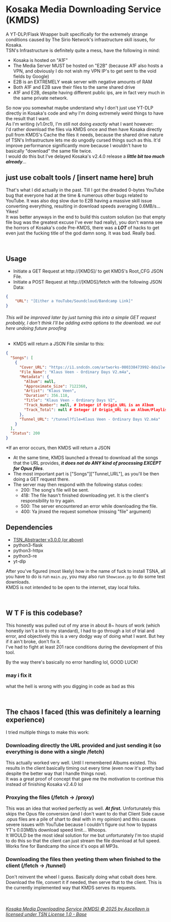 # Kosaka Media Downloading Service (KMDS)
A YT-DLP/Flask Wrapper built specifically for the extremely strange conditions caused by The Sirio Network's infrastructure skill issues, for Kosaka.  
TSN's Infrastructure is definitely quite a mess, have the following in mind:
- Kosaka is hosted on "A1F"
- The Media Server MUST be hosted on "E2B" (because A1F also hosts a VPN, and obviously I do not wish my VPN IP's to get sent to the void fields by Google)
- E2B is an EXTREMELY weak server with negative amounts of RAM
- Both A1F and E2B save their files to the same shared drive
- A1F and E2B, despite having different public ips, are in fact very much in the same private network.

So now you somewhat maybe understand why I don't just use YT-DLP directly in Kosaka's code and why I'm doing extremely weird things to have the result that I want.  
As I'm writing (v1.0rc1), I'm still not doing *exactly* what I want however:  
I'd rather download the files via KMDS once and then have Kosaka directly pull from KMDS's Cache the files it needs, because the shared drive nature of TSN's Infrastructure lets me do ungodly cursed things such as this. It'd improve performance significantly more because I wouldn't have to basically "download" the same file twice.  
I would do this but I've delayed Kosaka's v2.4.0 release a ***little bit too much already***...

## just use cobalt tools / [insert name here] bruh
That's what I did actually in the past. Till I got the dreaded 0-bytes YouTube bug that everyone had at the time & numerous other bugs related to YouTube. It was also dog slow due to E2B having a massive skill issue converting everything, resulting in download speeds averaging 0.6MB/s... Yikes!  
It was better anyways in the end to build this custom solution (so that empty file bug was the greatest excuse I've ever had really), you don't wanna see the horrors of Kosaka's code Pre-KMDS, there was a ***LOT*** of hacks to get even just the fucking title of the god damn song. It was bad. Really bad.


<br>

## Usage
- Initiate a GET Request at http://[KMDS]/ to get KMDS's Root_CFG JSON File.
- Initiate a POST Request at http://[KMDS]/fetch with the following JSON Data:
```json
{
	"URL": "[Either a YouTube/Soundcloud/Bandcamp Link]"
}
```
###### This will be improved later by just turning this into a simple GET request probably, I don't think I'll be adding extra options to the download. we out here undoing future proofing
- KMDS will return a JSON File similar to this:
```json
{
  "Songs": [
    {
      "Cover_URL": "https://i1.sndcdn.com/artworks-000338473992-8da1lw-original.jpg",
      "File_Name": "Klaus Veen - Ordinary Days V2.m4a",
      "Metadata": {
        "Album": null,
        "Approximate_Size": 7122360,
        "Artist": "Klaus Veen",
        "Duration": 356.118,
        "Title": "Klaus Veen - Ordinary Days V2",
        "Track_Number": null, # Integer if Origin_URL is an Album
        "Track_Total": null # Integer if Origin_URL is an Album/Playlist
      },
      "Tunnel_URL": "/tunnel?file=Klaus Veen - Ordinary Days V2.m4a"
    }
  ],
  "Status": 200
}
```
*If an error occurs, then KMDS will return a JSON
- At the same time, KMDS launched a thread to download all the songs that the URL provides, ***it does not do ANY kind of processing EXCEPT for Opus files***.
- The most important part is ["Songs"]["Tunnel_URL"], as you'll be then doing a GET request there.
- The server may then respond with the following status codes:
	- 200: The song's file will be sent.
	- 418: The file hasn't finished downloading yet. It is the client's responsibility to try again.
	- 500: The server encountered an error while downloading the file.
	- 400: Ya jinxed the request somehow (missing "file" argument)


## Dependencies
- [TSN_Abstracter v3.0.0 (or above)](https://github.com/Ascellayn/TSN_Abstracter)
- python3-flask
- python3-httpx
- python3-re
- yt-dlp

After you've figured (most likely) how in the name of fuck to install TSNA, all you have to do is run `main.py`, you may also run `Showcase.py` to do some test downloads.  
KMDS is not intended to be open to the internet, stay local folks.  

<br>

## W T F is this codebase?
This honestly was pulled out of my arse in about 8~ hours of work (which honestly isn't a lot to my standard), I had to go through a lot of trial and error, and objectively this is a very dodgy way of doing what I want. But hey if it ain't broke, don't fix it.  
I've had to fight at least 201 race conditions during the development of this tool.  

By the way there's basically no error handling lol, GOOD LUCK!

### may i fix it
what the hell is wrong with you digging in code as bad as this

<br>

## The chaos I faced (this was definitely a learning experience)
I tried multiple things to make this work:
### Downloading directly the URL provided and just sending it (so everything is done with a single /fetch)
This actually worked very well. Until I remembered Albums existed. This results in the client basically timing out every time (even now it's pretty bad despite the better way that I handle things now).  
It was a great proof of concept that gave me the motivation to continue this instead of finishing Kosaka v2.4.0 lol
### Proxying the files (/fetch → /proxy)
This was an idea that worked perfectly as well. ***At first.*** Unfortunately this skips the Opus file conversion (and I don't want to do that Client Side cause .opus files are a pile of shart to deal with in my opinion) and this causes severe issues with YouTube because I couldn't figure out how to bypass YT's 0.03MB/s download speed limit... Whoops.  
It WOULD be the most ideal solution for me but unfortunately I'm too stupid to do this so that the client can just stream the file download at full speed. Works fine for Bandcamp tho since it's oops all MP3s.  
### Downloading the files then yeeting them when finished to the client (/fetch → /tunnel)
Don't reinvent the wheel I guess. Basically doing what cobalt does here. Download the file, convert it if needed, then serve that to the client. This is the currently implemented way that KMDS serves its requests.

<br>

###### [Kosaka Media Downloading Service (KMDS) © 2025 by Ascellayn is licensed under TSN License 1.0 - Base](https://github.com/Ascellayn/Kosaka_MDS/blob/main/LICENSE.md)
